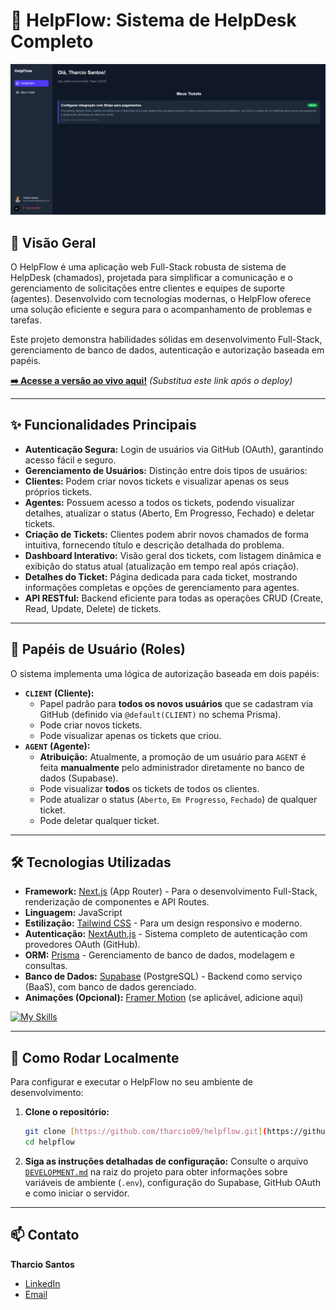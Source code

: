 # 🚀 HelpFlow: Sistema de HelpDesk Completo

![Screenshot da Página de Detalhes de um Ticket no HelpFlow](public/screenshot.PNG) 
## 🌟 Visão Geral

O HelpFlow é uma aplicação web Full-Stack robusta de sistema de HelpDesk (chamados), projetada para simplificar a comunicação e o gerenciamento de solicitações entre clientes e equipes de suporte (agentes). Desenvolvido com tecnologias modernas, o HelpFlow oferece uma solução eficiente e segura para o acompanhamento de problemas e tarefas.

Este projeto demonstra habilidades sólidas em desenvolvimento Full-Stack, gerenciamento de banco de dados, autenticação e autorização baseada em papéis.

**[➡️ Acesse a versão ao vivo aqui!](https://seu-link-do-vercel.com)** *(Substitua este link após o deploy)*

---

## ✨ Funcionalidades Principais

* **Autenticação Segura:** Login de usuários via GitHub (OAuth), garantindo acesso fácil e seguro.
* **Gerenciamento de Usuários:** Distinção entre dois tipos de usuários:
* **Clientes:** Podem criar novos tickets e visualizar apenas os seus próprios tickets.
* **Agentes:** Possuem acesso a todos os tickets, podendo visualizar detalhes, atualizar o status (Aberto, Em Progresso, Fechado) e deletar tickets.
* **Criação de Tickets:** Clientes podem abrir novos chamados de forma intuitiva, fornecendo título e descrição detalhada do problema.
* **Dashboard Interativo:** Visão geral dos tickets, com listagem dinâmica e exibição do status atual (atualização em tempo real após criação).
* **Detalhes do Ticket:** Página dedicada para cada ticket, mostrando informações completas e opções de gerenciamento para agentes.
* **API RESTful:** Backend eficiente para todas as operações CRUD (Create, Read, Update, Delete) de tickets.

---

## 👥 Papéis de Usuário (Roles)

O sistema implementa uma lógica de autorização baseada em dois papéis:

* **`CLIENT` (Cliente):**
    * Papel padrão para **todos os novos usuários** que se cadastram via GitHub (definido via `@default(CLIENT)` no schema Prisma).
    * Pode criar novos tickets.
    * Pode visualizar apenas os tickets que criou.
* **`AGENT` (Agente):**
    * **Atribuição:** Atualmente, a promoção de um usuário para `AGENT` é feita **manualmente** pelo administrador diretamente no banco de dados (Supabase).
    * Pode visualizar **todos** os tickets de todos os clientes.
    * Pode atualizar o status (`Aberto`, `Em Progresso`, `Fechado`) de qualquer ticket.
    * Pode deletar qualquer ticket.

---

## 🛠️ Tecnologias Utilizadas

* **Framework:** [Next.js](https://nextjs.org/) (App Router) - Para o desenvolvimento Full-Stack, renderização de componentes e API Routes.
* **Linguagem:** JavaScript
* **Estilização:** [Tailwind CSS](https://tailwindcss.com/) - Para um design responsivo e moderno.
* **Autenticação:** [NextAuth.js](https://next-auth.js.org/) - Sistema completo de autenticação com provedores OAuth (GitHub).
* **ORM:** [Prisma](https://www.prisma.io/) - Gerenciamento de banco de dados, modelagem e consultas.
* **Banco de Dados:** [Supabase](https://supabase.com/) (PostgreSQL) - Backend como serviço (BaaS), com banco de dados gerenciado.
* **Animações (Opcional):** [Framer Motion](https://www.framer.com/motion/) (se aplicável, adicione aqui)

[![My Skills](https://skillicons.dev/icons?i=nextjs,react,tailwind,prisma,supabase)](https://skillicons.dev)

---


## 🚀 Como Rodar Localmente

Para configurar e executar o HelpFlow no seu ambiente de desenvolvimento:

1.  **Clone o repositório:**
    ```bash
    git clone [https://github.com/tharcio09/helpflow.git](https://github.com/tharcio09/helpflow.git)
    cd helpflow
    ```

2.  **Siga as instruções detalhadas de configuração:**
    Consulte o arquivo [`DEVELOPMENT.md`](./DEVELOPMENT.md) na raiz do projeto para obter informações sobre variáveis de ambiente (`.env`), configuração do Supabase, GitHub OAuth e como iniciar o servidor.

---

## 📫 Contato

**Tharcio Santos**

* [LinkedIn](https://www.linkedin.com/in/tharcio-santos/)
* [Email](tharciosantos09@gmail.com)
